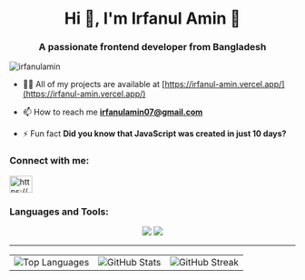 <h1 align="center">Hi 👋, I'm Irfanul Amin 🧑</h1>
<h3 align="center">A passionate frontend developer from Bangladesh</h3>

<p align="left"> <img src="https://komarev.com/ghpvc/?username=irfanulamin&label=Profile%20views&color=0e75b6&style=flat" alt="irfanulamin" /> </p>

- 👨‍💻 All of my projects are available at [https://irfanul-amin.vercel.app/](https://irfanul-amin.vercel.app/)

- 📫 How to reach me **irfanulamin07@gmail.com**

- ⚡ Fun fact **Did you know that JavaScript was created in just 10 days?**

<h3 align="left">Connect with me:</h3>
<p align="left">
    <p align="left">
<a href="https://www.linkedin.com/in/irfanul-amin-218b37278/" target="blank"><img align="center" src="https://raw.githubusercontent.com/rahuldkjain/github-profile-readme-generator/master/src/images/icons/Social/linked-in-alt.svg" alt="https://www.linkedin.com/in/irfanul-amin-218b37278/" height="30" width="40" /></a>
</p>
</p>

<h3 align="left">Languages and Tools:</h3>
<div align="center">
    <img src="https://skillicons.dev/icons?i=react,bootstrap,html,css,vscode,github,figma,tailwind,git" />
    <img src="https://skillicons.dev/icons?i=nodejs,javascript,typescript,express,firebase,mongodb,nextjs,redux" /><br>
</div>

<hr/>
 <table border="0" cellspacing="10" cellpadding="0">
        <tr>
            <td><img src="https://github-readme-stats.vercel.app/api/top-langs?username=irfanulamin&show_icons=true&locale=en&layout=compact" alt="Top Languages"></td>
            <td><img src="https://github-readme-stats.vercel.app/api?username=irfanulamin&show_icons=true&locale=en" alt="GitHub Stats"></td>
            <td><img src="https://github-readme-streak-stats.herokuapp.com/?user=irfanulamin" alt="GitHub Streak"></td>
        </tr>
 </table>

